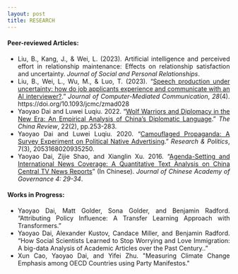 ```yaml
---
layout: post
title: RESEARCH
---
```


<h4> Peer-reviewed Articles: </h4>

<ul align='justify'>
  <li>Liu, B., Kang, J., & Wei, L. (2023). Artificial intelligence and perceived effort in relationship maintenance: Effects on relationship satisfaction and uncertainty. <i>Journal of Social and Personal Relationships</i>. </li>
  <li>Liu, B., Wei, L., Wu, M., & Luo, T. (2023). “<a href="/files/20_AI interview.pdf">Speech production under uncertainty: how do job applicants experience and communicate with an AI interviewer?</a>.” <i>Journal of Computer-Mediated Communication</i>, <i>28</i>(4). https://doi.org/10.1093/jcmc/zmad028 </li>


  
  <li>Yaoyao Dai and Luwei Luqiu. 2022. “<a href="https://muse.jhu.edu/article/856656">Wolf Warriors and Diplomacy in the New Era: An Empirical Analysis of China’s Diplomatic Language</a>.” <i>The China Review</i>, 22(2), pp.253-283. </li>
  <li>Yaoyao Dai and Luwei Luqiu. 2020. “<a href="https://journals.sagepub.com/doi/full/10.1177/2053168020935250">Camouflaged Propaganda: A Survey Experiment on Political Native Advertising</a>.” <i>Research & Politics</i>, 7(3), 2053168020935250. </li>
  <li>Yaoyao Dai, Zijie Shao, and Xianglin Xu. 2016. “<a href="/files/ShaoDaiXu2016.pdf">Agenda-Setting and International News Coverage: A Quantitative Text Analysis on China Central TV News Reports</a>” (In Chinese). <i>Journal of Chinese Academy of Governance 4: 29-34</i>. </li>
</ul>

<h4> Works in Progress: </h4>

<ul align='justify'>
  <li>Yaoyao Dai, Matt Golder, Sona Golder, and Benjamin Radford. “Attributing Policy Influence: A Transfer Learning Approach with Transformers.”</li>
  <li>Yaoyao Dai, Alexander Kustov, Candace Miller, and Benjamin Radford. “How Social Scientists Learned to Stop Worrying and Love Immigration: A big-data Analysis of Academic Articles over the Past Century..”</li>
  <li>Xun Cao, Yaoyao Dai, and Yifei Zhu. "Measuring Climate Change Emphasis among OECD Countries using Party Manifestos."</li>
</ul>
